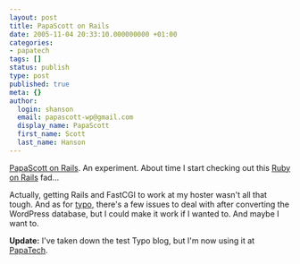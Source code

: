 ```yaml
---
layout: post
title: PapaScott on Rails
date: 2005-11-04 20:33:10.000000000 +01:00
categories:
- papatech
tags: []
status: publish
type: post
published: true
meta: {}
author:
  login: shanson
  email: papascott-wp@gmail.com
  display_name: PapaScott
  first_name: Scott
  last_name: Hanson
---
```

<p><a href="http://typo.papascott.de/">PapaScott on Rails</a>. An experiment. About time I start checking out this <a href="http://www.rubyonrails.org/">Ruby on Rails</a> fad...</p>
<p>Actually, getting Rails and FastCGI to work at my hoster wasn't all that tough. And as for <a href="http://typo.leetsoft.com/trac/">typo</a>, there's a few issues to deal with after converting the WordPress database, but I could make it work if I wanted to. And maybe I want to.</p>
<p><strong>Update:</strong> I've taken down the test Typo blog, but I'm now using it at <a href="http://www.papatech.de/">PapaTech</a>.</p>
